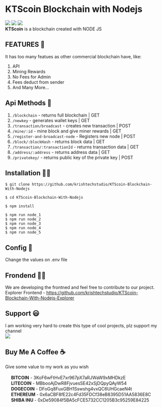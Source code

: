 # KTScoin Blockchain with Nodejs 
<img src="https://img.shields.io/github/languages/top/krishtechstudio/KTScoin-Blockchain-With-Nodejs?style=flat-square"> <img src="https://img.shields.io/github/license/krishtechstudio/KTScoin-Blockchain-With-Nodejs?logo=MIT&style=flat-square"> <img src="https://img.shields.io/github/stars/krishtechstudio/KTScoin-Blockchain-With-Nodejs?style=flat-square">
<br>
**KTScoin** is a blockchain created with NODE JS

## FEATURES 👀
It has too many featues as other commercial blockchain have, like:

1) API
2) Mining Rewards
3) No Fees for Admin
4) Fees deduct from sender
5) And Many More...
 
## Api Methods 🚨

1) `/blockchain` - returns full blockchain | GET
2) `/newkey` - generates wallet keys | GET
3) `/transaction/broadcast` - creates new transaction | POST
4) `/mine/:id` - mine block and give miner rewards | GET
5) `/register-and-broadcast-node` - Registers new node | POST
6) `/block/:blockHash` - returns block data | GET
7) `/transaction/:transactionId` - returns transaction data | GET
8) `/address/:address` - returns address data | GET
9) `/privatekey/` - returns public key of the private key | POST

## Installation 🐱‍🏍
```
$ git clone https://github.com/krishtechstudio/KTScoin-Blockchain-With-Nodejs
```
```
$ cd KTScoin-Blockchain-With-Nodejs
```
```
$ npm install
```
```
$ npm run node_1
$ npm run node_2
$ npm run node_3
$ npm run node_4
$ npm run node_5
```

## Config 📄
Change the values on .env file 

## Frondend 🐱‍👤
We are developing the frontned and feel free to contribute to our project.
Explorer Frontend - https://github.com/krishtechstudio/KTScoin-Blockchain-With-Nodejs-Explorer

## Support 😃
I am working very hard to create this type of cool projects, plz support my channel <br>
<img src="https://img.shields.io/youtube/channel/subscribers/UC8RfxEaqWJf40lOQGNd4t4A?style=social">

## Buy Me A Coffee ☕
Give some value to my work as you wish<br><br>
<img src="https://res.cloudinary.com/coinbase/image/upload/c_fill,h_128,w_128/uwkgydec0tx8qqlz7u3r.png" width="15"> **BITCOIN** - 3KoF6wFtHvE7xr967pX7aRJWaW9xMHDkzE<br>
<img src="https://dynamic-assets.coinbase.com/f018870b721574ef7f269b9fd91b36042dc05ebed4ae9dcdc340a1bae5b359e8760a8c224bc99466db704d10a3e23cf1f4cd1ff6f647340c4c9c899a9e6595cd/asset_icons/984a4fe2ba5b2c325c06e4c2f3ba3f1c1fef1f157edb3b8ebbfe234340a157a5.png" width="15"> **LITECOIN** - MBbooAjDwR8FjvuesSE42xSjDQpyQAyW54<br>
<img src="https://dynamic-assets.coinbase.com/3803f30367bb3972e192cd3fdd2230cd37e6d468eab12575a859229b20f12ff9c994d2c86ccd7bf9bc258e9bd5e46c5254283182f70caf4bd02cc4f8e3890d82/asset_icons/1597d628dd19b7885433a2ac2d7de6ad196c519aeab4bfe679706aacbf1df78a.png" width="15"> **DOGECOIN** - DFoGq8FuxGBH1Sswshg4vxQC6UHGcaeN4t<br>
<img src="https://dynamic-assets.coinbase.com/dbb4b4983bde81309ddab83eb598358eb44375b930b94687ebe38bc22e52c3b2125258ffb8477a5ef22e33d6bd72e32a506c391caa13af64c00e46613c3e5806/asset_icons/4113b082d21cc5fab17fc8f2d19fb996165bcce635e6900f7fc2d57c4ef33ae9.png" width="15"> **ETHEREUM** - 0x6aCBF8fE22c4Fd35FDCf38eB8395D51AA5836E8C<br>
<img src="https://dynamic-assets.coinbase.com/c14c8dc36c003113c898b56dfff649eb0ff71249fd7c8a9de724edb2dedfedde5562ba4a194db8433f2ef31a1e879af0727e6632751539707b17e66d63a9013b/asset_icons/a7309384448163db7e3e9fded23cd6ecf3ea6e1fb3800cab216acb7fc85f9563.png" width="15"> **SHIBA INU** - 0xDe59084f5BA5cFCE5732CC1205B3c95259E84225<br>
